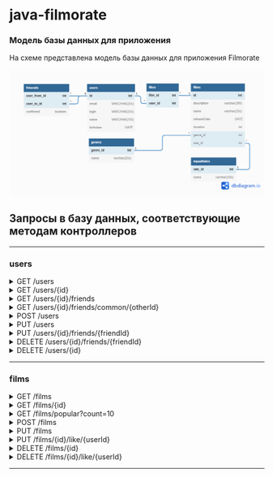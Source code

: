# java-filmorate
### Модель базы данных для приложения  

На схеме представлена модель базы данных для приложения Filmorate

![Data base scheme](./FilmorateDataBaseModel.png)
  
## Запросы в базу данных, соответствующие методам контроллеров  

---
### users
<details>
  <summary>GET /users</summary>
  
```sql
    SELECT * FROM users;
```
</details>  
<details>
  <summary>GET /users/{id}</summary>
    
```sql
    SELECT *  
    FROM users  
    WHERE id = {id};
```
</details>  
<details>
  <summary>GET /users/{id}/friends</summary>
  
```sql
    SELECT u.id, u.email, u.login, u.name, u.birthdate  
    FROM users AS u
    WHERE u.id IN (  
        SELECT f.user_to_id   
        FROM friends AS f  
        WHERE f.user_from_id = {id} AND f.confirmed = 'true')
    UNION  
    SELECT u.id, u.email, u.login, u.name, u.birthdate  
    FROM users AS u
    WHERE u.id IN (  
        SELECT f.user_from_id  
        FROM friends AS f  
        WHERE f.user_to_id = {id} AND f.confirmed = 'true');  
```
</details>  
<details>
  <summary>GET /users/{id}/friends/common/{otherId}</summary>
  
```sql
    SELECT u.id, u.email, u.login, u.name, u.birthdate  
    FROM users AS u
    WHERE u.id IN (  
        SELECT f.user_to_id   
        FROM friends AS f  
        WHERE f.user_from_id = {id} AND f.confirmed = 'true' AND f.user_to_id != {otherId})   
    OR IN (  
        SELECT f.user_from_id  
        FROM friends AS f  
        WHERE f.user_to_id = {id} AND f.confirmed = 'true' AND f.user_from_id != {otherId})
    INTERSECT
    SELECT u.id, u.email, u.login, u.name, u.birthdate  
    FROM users AS u
    WHERE u.id IN (  
        SELECT f.user_to_id   
        FROM friends AS f  
        WHERE f.user_from_id = {otherId} AND f.confirmed = 'true' AND f.user_to_id != {id})   
    OR IN (  
        SELECT f.user_from_id  
        FROM friends AS f  
        WHERE f.user_to_id = {otherId} AND f.confirmed = 'true' AND f.user_from_id != {id});
```
</details>
<details>
  <summary>POST /users</summary>
  
```sql
    INSERT INTO users (email,login,name,birthdate)  
    VALUES ('123@ya.ru','test_user','test user name',TO_DATE('01022019','MMDDYYYY'))
    RETURNING id;
```
</details>
<details>
  <summary>PUT /users</summary>
  
```sql
    UPDATE users  
    SET email = '123@ya.ru', login = 'test_user', name = 'test user name', birthdate = TO_DATE('01022019','MMDDYYYY')  
    WHERE id = 'id';
```
</details>
<details>
  <summary>PUT /users/{id}/friends/{friendId}</summary>
  
```sql
    INSERT INTO friends (user_from_id,user_to_id)
    VALUES ({id},{friendId});
```
</details>
<details>
  <summary>DELETE /users/{id}/friends/{friendId}</summary>
  
```sql
    DELETE FROM friends    
    WHERE (user_from_id = {id} AND user_to_id = {friendId}) OR (user_from_id = {friendId} AND user_to_id = {id});
```
</details>
<details>
  <summary>DELETE /users/{id}</summary>
  
```sql
    DELETE FROM users  
    WHERE id = {id};
```
</details>

***  
### films
<details>
    <summary>GET /films</summary>
  
```sql
    SELECT f.id, f.description,f.name, f.releaseDate, f.durarion, g.name as genre, r.name as mpaaRate 
    FROM films AS f 
    LEFT JOIN genres AS g ON f.genre_id = g.genre_id
    LEFT JOIN mpaaRates AS r ON f.rate_id = r.rate_id;
```
</details>
<details>
    <summary>GET /films/{id}</summary>
  
```sql
    SELECT f.id, f.description,f.name, f.releaseDate, f.durarion, g.name as genre, r.name as mpaaRate
    FROM films AS f 
    LEFT JOIN genres AS g ON f.genre_id = g.genre_id
    LEFT JOIN mpaaRates AS r ON f.rate_id = r.rate_id
    WHERE id = {id};
```
</details>
<details>
    <summary>GET /films/popular?count=10</summary>
  
```sql
    SELECT f.name, f.releaseDate, COUNT(l.user_id) as userRating, g.name as genre, r.name as mpaaRate
    FROM films AS f
    LEFT JOIN likes AS l ON f.id = l.film_id
    LEFT JOIN genres AS g ON f.genre_id = g.genre_id
    LEFT JOIN mpaaRates AS r ON f.rate_id = r.rate_id
    GROUP BY f.id
    ORDER BY COUNT(l.user_id) DESC
    limit {count};
```
</details>
<details>
    <summary>POST /films</summary>
  
```sql
    INSERT INTO films (description,name, releaseDate,duration,genre_id,rate_id)
    VALUES ('desc','Awesome film', TO_DATE('01022019','MMDDYYYY'),120,1,2)
    RETURNING id;
```
</details>
<details>
    <summary>PUT /films</summary>
  
```sql
    UPDATE films
    SET description = 'desc',name = 'Awesome film', releaseDate = TO_DATE('01022019','MMDDYYYY'),
        duration = 120,genre = 1,rate = 2
    WHERE id = 'id';
```
</details>
<details>
    <summary>PUT /films/{id}/like/{userId}</summary>
  
```sql
    INSERT INTO likes (film_id, user_id)
    VALUES ({id}, {userId});
```
</details>
<details>
    <summary>DELETE /films/{id}</summary>
  
```sql
    DELETE FROM films
    WHERE id = {id};
```
</details>
<details>
    <summary>DELETE /films/{id}/like/{userId}</summary>
  
```sql
    DELETE FROM likes
    WHERE film_id = {id} AND user_id = {userId};
```
</details>

***
